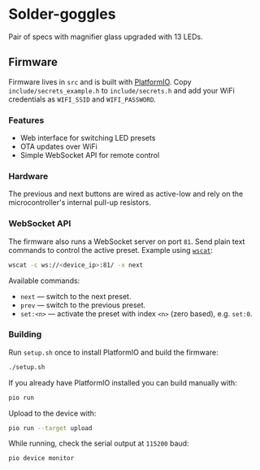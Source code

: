 # Solder-goggles

Pair of specs with magnifier glass upgraded with 13 LEDs.

## Firmware

Firmware lives in `src` and is built with [PlatformIO](https://platformio.org/).
Copy `include/secrets_example.h` to `include/secrets.h` and add your WiFi
credentials as `WIFI_SSID` and `WIFI_PASSWORD`.

### Features
- Web interface for switching LED presets
- OTA updates over WiFi
- Simple WebSocket API for remote control

### Hardware
The previous and next buttons are wired as active-low and rely on the microcontroller's internal pull-up resistors.

### WebSocket API
The firmware also runs a WebSocket server on port `81`. Send plain text commands
to control the active preset. Example using [`wscat`](https://github.com/websockets/wscat):

```bash
wscat -c ws://<device_ip>:81/ -x next
```

Available commands:

* `next` &mdash; switch to the next preset.
* `prev` &mdash; switch to the previous preset.
* `set:<n>` &mdash; activate the preset with index `<n>` (zero based), e.g. `set:0`.

### Building
Run `setup.sh` once to install PlatformIO and build the firmware:

```bash
./setup.sh
```

If you already have PlatformIO installed you can build manually with:

```bash
pio run
```

Upload to the device with:

```bash
pio run --target upload
```

While running, check the serial output at `115200` baud:

```bash
pio device monitor
```
